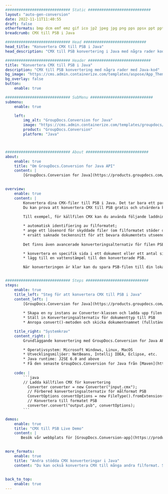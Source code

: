 ```yaml
---
############################# Static ############################
layout: "auto-gen-conversion"
date: 2022-11-11T11:40:55
draft: false
otherformats: bmp dcm emf emz gif ico jp2 jpeg jpg png pps ppsx ppt pptx psb psd svg svgz tga tif tiff webp wmf wmz
breadcrumb: CMX till PSB i Java

############################# Head ############################
head_title: "Konvertera CMX till PSB i Java"
head_description: "CMX till PSB konvertering i Java med några rader kod. Konvertera över 160 filformat med hjälp av GroupDocs dokumentkonverterings-API för Java"

############################# Header ############################
title: "Konvertera CMX till PSB i Java"
description: "CMX till PSB konvertering med några rader med Java-kod"
bg_image: "https://cms.admin.containerize.com/templates/aspose/App_Themes/V3/images/bg/header1.png"
bg_overlay: false
button:
    enable: true

############################# SubMenu ############################
submenu:
    enable: true

    left:
        img_alt: "GroupDocs.Conversion for Java"
        image: "https://cms.admin.containerize.com/templates/groupdocs/images/product-logos/90x90-noborder/groupdocs-conversion-java.png"
        product: "GroupDocs.Conversion"
        platform: "Java"



############################# About ############################
about:
    enable: true
    title: "Om GroupDocs.Conversion for Java API"
    content: |
        [GroupDocs.Conversion for Java](https://products.groupdocs.com/conversion/java/) är ett avancerat filformatkonverterings-API för konvertering mellan populära bild- och dokumentformat som Microsoft Office, OpenDocument, PDF, HTML, e-post, CAD. och mycket mer med bara några rader kod. Det inbyggda API:t upptäcker automatiskt formaten för originaldokumenten och erbjuder många alternativ för att anpassa de konverterade dokumenten. Tillsammans med funktionen att extrahera information från ett dokument, stöder den också cachelagring av konverteringsresultaten till den lokala disken som standard. Men alla typer av cachelagring kan stödjas genom att implementera lämpliga gränssnitt - Amazon S3, Dropbox, Google Drive, Windows Azure, Reddis eller andra.
    

overview:
    enable: true
    content: |
        Konvertera dina CMX-filer till PSB i Java. Det tar bara ett par rader med Java-kod på valfri plattform, som Windows, Linux, macOS.
        Du kan prova att konvertera CMX till PSB gratis och utvärdera kvaliteten på konverteringsresultaten. Tillsammans med enkla filkonverteringsskript kan du prova mer sofistikerade alternativ för att ladda källfilen CMX och lagra PSB-utdata. 
        
        Till exempel, för källfilen CMX kan du använda följande laddningsalternativ:

        * automatisk identifiering av filformatet;
        * ange ett lösenord för skyddade filer (om filformatet stöder det);
        * ersätt saknade teckensnitt för att bevara dokumentets utseende.
        
        Det finns även avancerade konverteringsalternativ för filen PSB:

        * konvertera en specifik sida i ett dokument eller ett antal sidor;
        * lägg till en vattenstämpel till den konverterade PSB.

        När konverteringen är klar kan du spara PSB-filen till din lokala filsökväg eller till tredje parts lagring såsom FTP, Amazon S3, Google Drive, Dropbox etc. Observera - för att konvertera CMX till PSB behöver du inte installera någon ytterligare programvara, såsom MS Office, Open Office, Adobe Acrobat Reader etc.


############################# Steps ############################
steps:
    enable: true
    title_left: "Steg för att konvertera CMX till PSB i Java"
    content_left: |
        [GroupDocs.Conversion for Java](https://products.groupdocs.com/conversion/java/) låter utvecklare enkelt konvertera CMX fil till PSB med några rader kod.
        
        * Skapa en ny instans av Converter-klassen och ladda upp filen CMX med den fullständiga sökvägen
        * Ställ in Konverteringsalternativ för dokumenttyp till PSB
        * Anropa convert()-metoden och skicka dokumentnamnet (fullständig sökväg) och formatet (PSB) som en parameter

    title_right: "Systemkrav"
    content_right: |
        Grundläggande konvertering med GroupDocs.Conversion for Java API kan göras med bara några rader kod. Våra API:er stöds på alla större plattformar och operativsystem. Innan du kör koden nedan, se till att du har följande förutsättningar installerade på ditt system.

        * Operativsystem: Microsoft Windows, Linux, MacOS
        * Utvecklingsmiljöer: NetBeans, Intellij IDEA, Eclipse, etc.
        * Java runtime: J2SE 6.0 and above
        * Få den senaste GroupDocs.Conversion for Java från [Maven](https://repository.groupdocs.com/webapp/#/artifacts/browse/tree/General/repo/com/groupdocs/groupdocs-conversion)
         
    code: |
        ```java    
        // Ladda källfilen CMX för konvertering
          Converter converter = new Converter("input.cmx");
          // Förbered konverteringsalternativ för målformat PSB
          ConvertOptions convertOptions = new FileType().fromExtension("psb").getConvertOptions();
          // Konvertera till formatet PSB
          converter.convert("output.psb", convertOptions);
        ```

demos:
    enable: true
    title: "CMX till PSB Live Demo"
    content: |
       Besök vår webbplats för [GroupDocs.Conversion-app](https://products.groupdocs.app/conversion/family) och försök konvertera CMX till PSB nu. Den kostnadsfria demon har följande fördelar
          

more_formats:
    enable: true
    title: "Andra stödda CMX konverteringar i Java"
    content: "Du kan också konvertera CMX till många andra filformat. Se listan nedan."
       
       
back_to_top:
    enable: true
---
```

